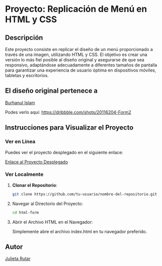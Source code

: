 # Proyecto: Replicación de Menú en HTML y CSS

## Descripción

Este proyecto consiste en replicar el diseño de un menú proporcionado a través de una imagen, utilizando HTML y CSS. El objetivo es crear una versión lo más fiel posible al diseño original y asegurarse de que sea responsivo, adaptándose adecuadamente a diferentes tamaños de pantalla para garantizar una experiencia de usuario óptima en dispositivos móviles, tabletas y escritorios.

## El diseño original pertenece a 

[Burhanul Islam](https://dribbble.com/mbiburhan6)

Podes verlo aqui: https://dribbble.com/shots/20116204-Form2

## Instrucciones para Visualizar el Proyecto


### Ver en Línea

Puedes ver el proyecto desplegado en el siguiente enlace:

[Enlace al Proyecto Desplegado](https://julietarutar97.github.io/html-form/)

### Ver Localmente

1. **Clonar el Repositorio**:
   ```bash
   git clone https://github.com/tu-usuario/nombre-del-repositorio.git


2. Navegar al Directorio del Proyecto:
    ```bash
    cd html-form


3. Abrir el Archivo HTML en el Navegador:
    
    Simplemente abre el archivo index.html en tu navegador preferido.

## Autor

[Julieta Rutar](https://github.com/julietarutar97)